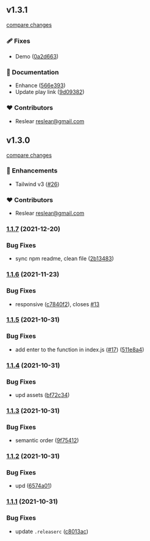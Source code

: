 ## v1.3.1

[compare changes](https://github.com/reslear/tailwind-scrollbar-hide/compare/v1.3.0...v1.3.1)

### 🩹 Fixes

- Demo ([0a2d663](https://github.com/reslear/tailwind-scrollbar-hide/commit/0a2d663))

### 📖 Documentation

- Enhance ([566e393](https://github.com/reslear/tailwind-scrollbar-hide/commit/566e393))
- Update play link ([9d09382](https://github.com/reslear/tailwind-scrollbar-hide/commit/9d09382))

### ❤️ Contributors

- Reslear <reslear@gmail.com>

## v1.3.0

[compare changes](https://github.com/reslear/tailwind-scrollbar-hide/compare/v1.1.7...v1.3.0)

### 🚀 Enhancements

- Tailwind v3 ([#26](https://github.com/reslear/tailwind-scrollbar-hide/pull/26))

### ❤️ Contributors

- Reslear <reslear@gmail.com>

### [1.1.7](https://github.com/reslear/tailwind-scrollbar-hide/compare/v1.1.6...v1.1.7) (2021-12-20)


### Bug Fixes

* sync npm readme, clean file ([2b13483](https://github.com/reslear/tailwind-scrollbar-hide/commit/2b13483124af878452b20609a29db16475964765))

### [1.1.6](https://github.com/reslear/tailwind-scrollbar-hide/compare/v1.1.5...v1.1.6) (2021-11-23)


### Bug Fixes

* responsive ([c7840f2](https://github.com/reslear/tailwind-scrollbar-hide/commit/c7840f25484be289f346b6789caf897be57eb717)), closes [#13](https://github.com/reslear/tailwind-scrollbar-hide/issues/13)

### [1.1.5](https://github.com/reslear/tailwind-scrollbar-hide/compare/v1.1.4...v1.1.5) (2021-10-31)


### Bug Fixes

* add enter to the function in index.js ([#17](https://github.com/reslear/tailwind-scrollbar-hide/issues/17)) ([511e8a4](https://github.com/reslear/tailwind-scrollbar-hide/commit/511e8a40cf7ab19c95a95a38a3c26ed602ec1498))

### [1.1.4](https://github.com/reslear/tailwind-scrollbar-hide/compare/v1.1.3...v1.1.4) (2021-10-31)


### Bug Fixes

* upd assets ([bf72c34](https://github.com/reslear/tailwind-scrollbar-hide/commit/bf72c34bf62d5fc1bc69891e66f948e98766a905))

### [1.1.3](https://github.com/reslear/tailwind-scrollbar-hide/compare/v1.1.2...v1.1.3) (2021-10-31)


### Bug Fixes

* semantic order ([9f75412](https://github.com/reslear/tailwind-scrollbar-hide/commit/9f754124a3ee085b123d3fd94aca8e4eb1dade39))

### [1.1.2](https://github.com/reslear/tailwind-scrollbar-hide/compare/v1.1.1...v1.1.2) (2021-10-31)


### Bug Fixes

* upd ([6574a01](https://github.com/reslear/tailwind-scrollbar-hide/commit/6574a0179acafc8b58cf6f74fbfba6385572c34d))

### [1.1.1](https://github.com/reslear/tailwind-scrollbar-hide/compare/v1.1.0...v1.1.1) (2021-10-31)


### Bug Fixes

* update `.releaserc` ([c8013ac](https://github.com/reslear/tailwind-scrollbar-hide/commit/c8013acc17d2812f65e9cae3b74d11f9e901313a))
